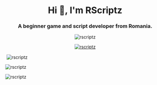 <h1 align="center">Hi 👋, I'm RScriptz</h1>
<h3 align="center">A beginner game and script developer from Romania.</h3>

<p align="center"> <img src="https://komarev.com/ghpvc/?username=rscriptz&label=Profile%20views&color=0e75b6&style=flat" alt="rscriptz" /> </p>

<p align="center"> <a href="https://github.com/ryo-ma/github-profile-trophy"><img src="https://github-profile-trophy.vercel.app/?username=rscriptz" alt="rscriptz" /></a> </p>

<p>&nbsp;<img align="center" src="https://github-readme-stats.vercel.app/api?username=rscriptz&show_icons=true&locale=en" alt="rscriptz" /></p>

<p><img align="center" src="https://github-readme-streak-stats.herokuapp.com/?user=rscriptz&" alt="rscriptz" /></p>

<p><img align="center" src="https://github-readme-stats.vercel.app/api/top-langs?username=rscriptz&show_icons=true&locale=en&layout=compact" alt="rscriptz" /></p>

